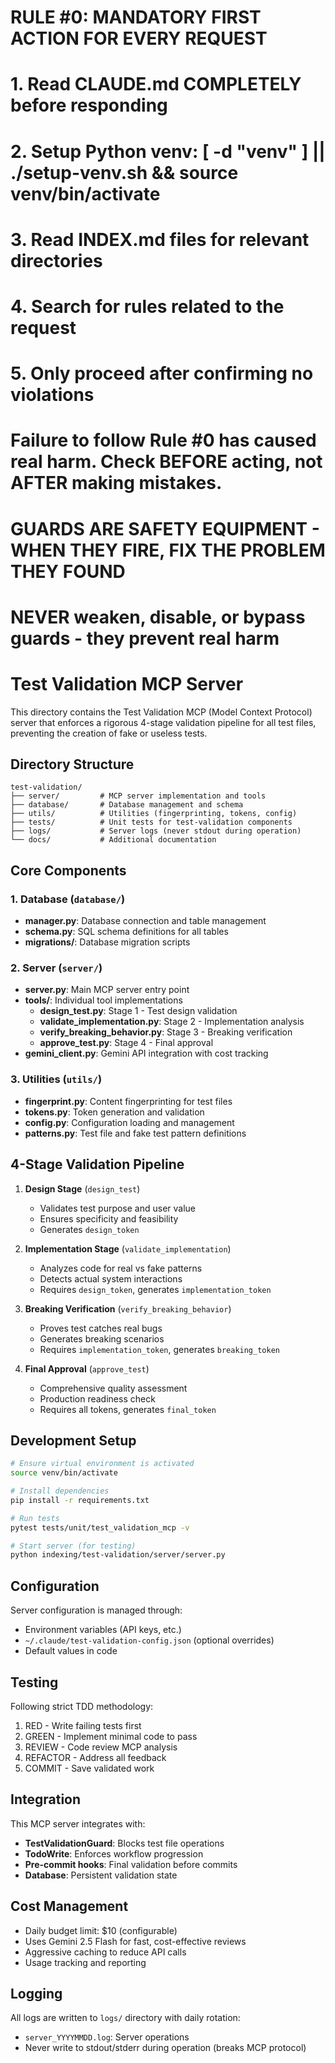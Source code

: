 # RULE #0: MANDATORY FIRST ACTION FOR EVERY REQUEST
# 1. Read CLAUDE.md COMPLETELY before responding
# 2. Setup Python venv: [ -d "venv" ] || ./setup-venv.sh && source venv/bin/activate
# 3. Read INDEX.md files for relevant directories
# 4. Search for rules related to the request
# 5. Only proceed after confirming no violations
# Failure to follow Rule #0 has caused real harm. Check BEFORE acting, not AFTER making mistakes.
#
# GUARDS ARE SAFETY EQUIPMENT - WHEN THEY FIRE, FIX THE PROBLEM THEY FOUND
# NEVER weaken, disable, or bypass guards - they prevent real harm

# Test Validation MCP Server

This directory contains the Test Validation MCP (Model Context Protocol) server that enforces a rigorous 4-stage validation pipeline for all test files, preventing the creation of fake or useless tests.

## Directory Structure

```
test-validation/
├── server/         # MCP server implementation and tools
├── database/       # Database management and schema
├── utils/          # Utilities (fingerprinting, tokens, config)
├── tests/          # Unit tests for test-validation components
├── logs/           # Server logs (never stdout during operation)
└── docs/           # Additional documentation
```

## Core Components

### 1. Database (`database/`)
- **manager.py**: Database connection and table management
- **schema.py**: SQL schema definitions for all tables
- **migrations/**: Database migration scripts

### 2. Server (`server/`)
- **server.py**: Main MCP server entry point
- **tools/**: Individual tool implementations
  - **design_test.py**: Stage 1 - Test design validation
  - **validate_implementation.py**: Stage 2 - Implementation analysis
  - **verify_breaking_behavior.py**: Stage 3 - Breaking verification
  - **approve_test.py**: Stage 4 - Final approval
- **gemini_client.py**: Gemini API integration with cost tracking

### 3. Utilities (`utils/`)
- **fingerprint.py**: Content fingerprinting for test files
- **tokens.py**: Token generation and validation
- **config.py**: Configuration loading and management
- **patterns.py**: Test file and fake test pattern definitions

## 4-Stage Validation Pipeline

1. **Design Stage** (`design_test`)
   - Validates test purpose and user value
   - Ensures specificity and feasibility
   - Generates `design_token`

2. **Implementation Stage** (`validate_implementation`)
   - Analyzes code for real vs fake patterns
   - Detects actual system interactions
   - Requires `design_token`, generates `implementation_token`

3. **Breaking Verification** (`verify_breaking_behavior`)
   - Proves test catches real bugs
   - Generates breaking scenarios
   - Requires `implementation_token`, generates `breaking_token`

4. **Final Approval** (`approve_test`)
   - Comprehensive quality assessment
   - Production readiness check
   - Requires all tokens, generates `final_token`

## Development Setup

```bash
# Ensure virtual environment is activated
source venv/bin/activate

# Install dependencies
pip install -r requirements.txt

# Run tests
pytest tests/unit/test_validation_mcp -v

# Start server (for testing)
python indexing/test-validation/server/server.py
```

## Configuration

Server configuration is managed through:
- Environment variables (API keys, etc.)
- `~/.claude/test-validation-config.json` (optional overrides)
- Default values in code

## Testing

Following strict TDD methodology:
1. RED - Write failing tests first
2. GREEN - Implement minimal code to pass
3. REVIEW - Code review MCP analysis
4. REFACTOR - Address all feedback
5. COMMIT - Save validated work

## Integration

This MCP server integrates with:
- **TestValidationGuard**: Blocks test file operations
- **TodoWrite**: Enforces workflow progression
- **Pre-commit hooks**: Final validation before commits
- **Database**: Persistent validation state

## Cost Management

- Daily budget limit: $10 (configurable)
- Uses Gemini 2.5 Flash for fast, cost-effective reviews
- Aggressive caching to reduce API calls
- Usage tracking and reporting

## Logging

All logs are written to `logs/` directory with daily rotation:
- `server_YYYYMMDD.log`: Server operations
- Never write to stdout/stderr during operation (breaks MCP protocol)
